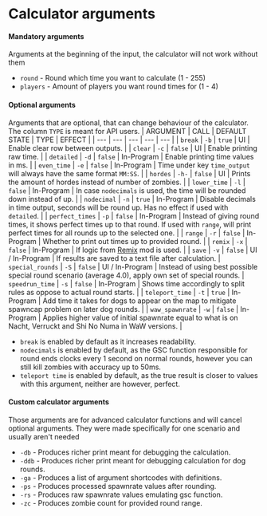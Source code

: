 # Calculator arguments

#### Mandatory arguments
Arguments at the beginning of the input, the calculator will not work without them
- `round` - Round which time you want to calculate (1 - 255)
- `players` - Amount of players you want round times for (1 - 4)

#### Optional arguments
Arguments that are optional, that can change behaviour of the calculator.
The column `TYPE` is meant for API users.
| ARGUMENT | CALL | DEFAULT STATE | TYPE | EFFECT |
| --- | --- | --- | --- | --- |
| `break` | `-b` | `true` | UI | Enable clear row between outputs. |
| `clear` | `-c` | `false` | UI | Enable printing raw time. |
| `detailed` | `-d` | `false` | In-Program | Enable printing time values in ms. |
| `even_time` | `-e` | `false` | In-Program | Time under key `time_output` will always have the same format `MM:SS`. |
| `hordes` | `-h-` | `false` | UI | Prints the amount of hordes instead of number of zombies. |
| `lower_time` | `-l` | `false` | In-Program | In case `nodecimals` is used, the time will be rounded down instead of up. |
| `nodecimal` | `-n` | `true` | In-Program | Disable decimals in time output, seconds will be round up. Has no effect if used with `detailed`. |
| `perfect_times` | `-p` | `false` | In-Program | Instead of giving round times, it shows perfect times up to that round. If used with `range`, will print perfect times for all rounds up to the selected one. |
| `range` | `-r` | `false` | In-Program | Whether to print out times up to provided round. |
| `remix` | `-x` | `false` | In-Program | If logic from [Remix](https://github.com/5and5/BO1-Remix) mod is used. |
| `save` | `-v` | `false` | UI / In-Program | If results are saved to a text file after calculation.
| `special_rounds` | `-S` | `false` | UI / In-Program | Instead of using best possible special round scenario (average 4.0), apply own set of special rounds.
| `speedrun_time` | `-s` | `false` | In-Program | Shows time accordingly to split rules as oppose to actual round starts. |
| `teleport_time` | `-t` | `true` | In-Program | Add time it takes for dogs to appear on the map to mitigate spawncap problem on later dog rounds. |
| `waw_spawnrate` | `-w` | `false` | In-Program | Applies higher value of initial spawnrate equal to what is on Nacht, Verruckt and Shi No Numa in WaW versions. |

- `break` is enabled by default as it increases readability.
- `nodecimals` is enabled by default, as the GSC function responsible for round ends clocks every 1 second on normal rounds, however you can still kill zombies with accuracy up to 50ms.
- `teleport time` is enabled by default, as the true result is closer to values with this argument, neither are however, perfect.

#### Custom calculator arguments
Those arguments are for advanced calculator functions and will cancel optional arguments. They were made specifically for one scenario and usually aren't needed
- `-db` - Produces richer print meant for debugging the calculation.
- `-ddb` - Produces richer print meant for debugging calculation for dog rounds.
- `-ga` - Produces a list of argument shortcodes with definitions.
- `-ps` - Produces processed spawnrate values after rounding.
- `-rs` - Produces raw spawnrate values emulating gsc function.
- `-zc` - Produces zombie count for provided round range.
